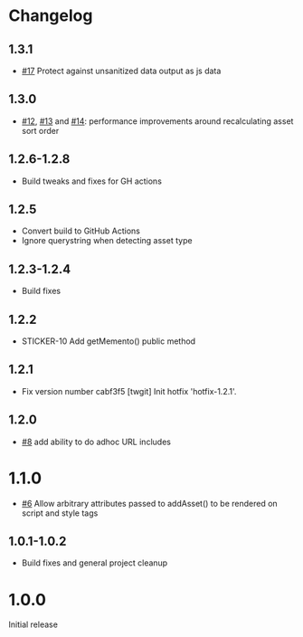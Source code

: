 # Changelog

## 1.3.1

* [#17](https://github.com/pixl8/sticker/issues/17) Protect against unsanitized data output as js data

## 1.3.0

* [#12](https://github.com/pixl8/sticker/issues/12), [#13](https://github.com/pixl8/sticker/issues/13) and [#14](https://github.com/pixl8/sticker/issues/14): performance improvements around recalculating asset sort order

## 1.2.6-1.2.8

* Build tweaks and fixes for GH actions

## 1.2.5

* Convert build to GitHub Actions
* Ignore querystring when detecting asset type

## 1.2.3-1.2.4

* Build fixes

## 1.2.2

* STICKER-10 Add getMemento() public method

## 1.2.1

* Fix version number
cabf3f5 [twgit] Init hotfix 'hotfix-1.2.1'.

## 1.2.0

* [#8](https://github.com/pixl8/sticker/issues/8) add ability to do adhoc URL includes

# 1.1.0

* [#6](https://github.com/pixl8/sticker/issues/6) Allow arbitrary attributes passed to addAsset() to be rendered on script and style tags

## 1.0.1-1.0.2

* Build fixes and general project cleanup

# 1.0.0

Initial release
